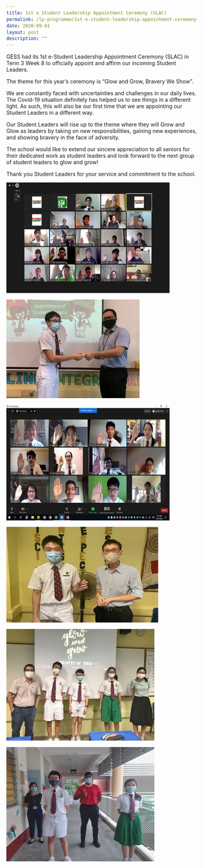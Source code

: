 ```yaml
---
title: 1st e Student Leadership Appointment Ceremony (SLAC)
permalink: /lp-programme/1st-e-student-leadership-appointment-ceremony-slac/
date: 2020-09-01
layout: post
description: ""
---
```

GESS had its 1st e-Student Leadership Appointment Ceremony (SLAC) in Term 3 Week 8 to officially appoint and affirm our incoming Student Leaders.

The theme for this year’s ceremony is “Glow and Grow, Bravery We Show”.

We are constantly faced with uncertainties and challenges in our daily lives. The Covid-19 situation definitely has helped us to see things in a different light. As such, this will also be our first time that we are appointing our Student Leaders in a different way.

Our Student Leaders will rise up to the theme where they will Grow and Glow as leaders by taking on new responsibilities, gaining new experiences, and showing bravery in the face of adversity.

The school would like to extend our sincere appreciation to all seniors for their dedicated work as student leaders and look forward to the next group of student leaders to glow and grow!

Thank you Student Leaders for your service and commitment to the school.

![](/images/SL6.png)

![](/images/SL4.jpeg)

![](/images/SL5.jpeg)

![](/images/SL3.jpeg)

![](/images/SL1.jpeg)

![](/images/SL2.jpeg)